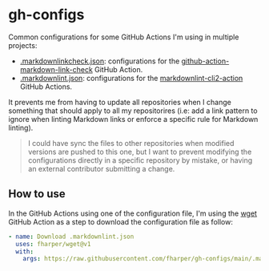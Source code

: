 # gh-configs

Common configurations for some GitHub Actions I'm using in multiple projects:

- [.markdownlinkcheck.json](.markdownlinkcheck.json): configurations for the [github-action-markdown-link-check](https://github.com/gaurav-nelson/github-action-markdown-link-check) GitHub Action.
- [.markdownlint.json](.markdownlint.json): configurations for the [markdownlint-cli2-action](https://github.com/DavidAnson/markdownlint-cli2-action) GitHub Actions.

It prevents me from having to update all repositories when I change something that should apply to all my repositorires (i.e: add a link pattern to ignore when linting Markdown links or enforce a specific rule for Markdown linting).

> I could have sync the files to other repositories when modified versions are pushed to this one, but I want to prevent modifying the configurations directly in a specific repository by mistake, or having an external contributor submitting a change.

## How to use

In the GitHub Actions using one of the configuration file, I'm using the [wget](https://github.com/wei/wget) GitHub Action as a step to download the configuration file as follow:

```yaml
- name: Download .markdownlint.json
  uses: fharper/wget@v1
  with:
    args: https://raw.githubusercontent.com/fharper/gh-configs/main/.markdownlint.json
```
